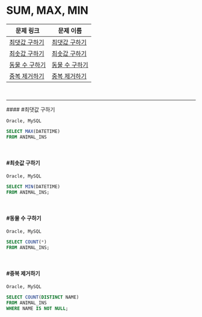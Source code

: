 # SUM, MAX, MIN

| 문제 링크                                                    | 문제 이름                         |
| ------------------------------------------------------------ | --------------------------------- |
| [최댓값 구하기](https://programmers.co.kr/learn/courses/30/lessons/59415) | [최댓값 구하기](#최댓값-구하기)   |
| [최솟값 구하기](https://programmers.co.kr/learn/courses/30/lessons/59038) | [최솟값 구하기](#최솟값-구하기)   |
| [동물 수 구하기](https://programmers.co.kr/learn/courses/30/lessons/59406) | [동물 수 구하기](#동물-수-구하기) |
| [중복 제거하기](https://programmers.co.kr/learn/courses/30/lessons/59408) | [중복 제거하기](#중복-제거하기)   |

<br>

<hr>
#### #최댓값 구하기

`Oracle, MySQL`

```sql
SELECT MAX(DATETIME)
FROM ANIMAL_INS
```

<br>

#### #최솟값 구하기

`Oracle, MySQL`

```sql
SELECT MIN(DATETIME)
FROM ANIMAL_INS;
```

<br>

#### #동물 수 구하기

`Oracle, MySQL`

```sql
SELECT COUNT(*)
FROM ANIMAL_INS;
```

<br>

#### #중복 제거하기

`Oracle, MySQL`

```sql
SELECT COUNT(DISTINCT NAME)
FROM ANIMAL_INS
WHERE NAME IS NOT NULL;
```

